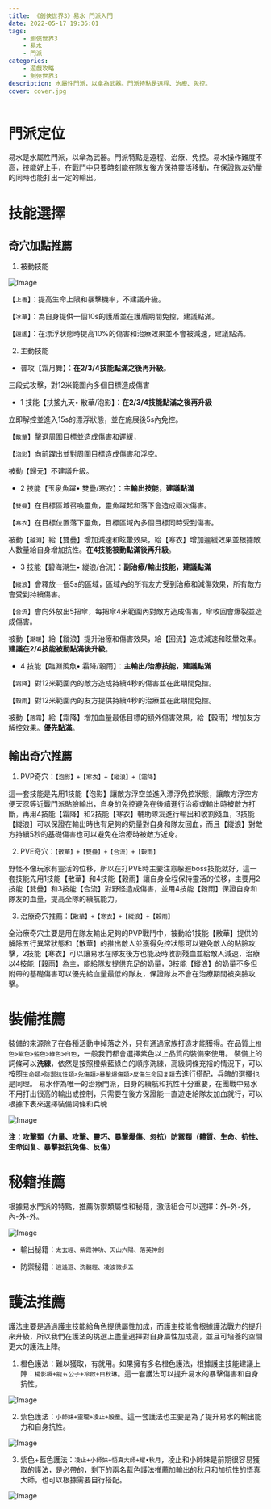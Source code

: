 ```yaml
---
title: 《劍俠世界3》易水 門派入門
date: 2022-05-17 19:36:01
tags: 
    - 劍俠世界3
    - 易水
    - 門派
categories:
    - 遊戲攻略
    - 劍俠世界3
description: 水屬性門派，以傘為武器。門派特點是遠程、治療、免控。
cover: cover.jpg
---
```

# 門派定位

易水是水屬性門派，以傘為武器。門派特點是遠程、治療、免控。易水操作難度不高，技能好上手，在戰鬥中只要時刻能在隊友後方保持靈活移動，在保證隊友奶量的同時也能打出一定的輸出。

# 技能選擇

## 奇穴加點推薦

1. 被動技能

![Image](https://i.imgur.com/bWfeay7.png)

【`上善`】：提高生命上限和暴擊機率，不建議升級。

【`冰華`】：為自身提供一個10s的護盾並在護盾期間免控，建議點滿。

【`逍遙`】：在漂浮狀態時提高10%的傷害和治療效果並不會被減速，建議點滿。

2. 主動技能

* 普攻【霜月舞】：**在2/3/4技能點滿之後再升級**。

三段式攻擊，對12米範圍內多個目標造成傷害


* 1 技能【扶搖九天• 散華/泡影】：**在2/3/4技能點滿之後再升級**

立即解控並進入15s的漂浮狀態，並在施展後5s內免控。

【`散華`】擊退周圍目標並造成傷害和遲緩，

【`泡影`】向前躍出並對周圍目標造成傷害和浮空。

被動【歸元】不建議升級。

* 2 技能【玉泉魚躍• 雙疊/寒衣】：**主輸出技能，建議點滿**

【`雙疊`】在目標區域召喚靈魚，靈魚躍起和落下會造成兩次傷害。

【`寒衣`】在目標位置落下靈魚，目標區域內多個目標同時受到傷害。

被動【`越淵`】給【雙疊】增加減速和眩暈效果，給【寒衣】增加遲緩效果並根據敵人數量給自身增加抗性。**在4技能被動點滿後再升級**。

* 3 技能【碧海潮生• 縱浪/合流】：**副治療/輸出技能，建議點滿**

【`縱浪`】會釋放一個5s的區域，區域內的所有友方受到治療和減傷效果，所有敵方會受到持續傷害。

【`合流`】會向外放出5把傘，每把傘4米範圍內對敵方造成傷害，傘收回會爆裂並造成傷害。

被動【`潮暖`】給【縱浪】提升治療和傷害效果，給【回流】造成減速和眩暈效果。**建議在2/4技能被動點滿後升級**。

* 4 技能【臨淵羨魚• 霜降/穀雨】：**主輸出/治療技能，建議點滿**

【`霜降`】對12米範圍內的敵方造成持續4秒的傷害並在此期間免控。

【`穀雨`】對12米範圍內的友方提供持續4秒的治療並在此期間免控。

被動【`落霜`】給【霜降】增加血量最低目標的額外傷害效果，給【穀雨】增加友方解控效果。**優先點滿**。

## 輸出奇穴推薦

1. PVP奇穴：`【泡影】+【寒衣】+【縱浪】+【霜降】`

這一套技能是先用1技能【泡影】讓敵方浮空並進入漂浮免控狀態，讓敵方浮空方便天忍等近戰門派貼臉輸出，自身的免控避免在後續進行治療或輸出時被敵方打斷，再用4技能【霜降】和2技能【寒衣】輔助隊友進行輸出和收割殘血，3技能【縱浪】可以保證在輸出時也有足夠的奶量對自身和隊友回血，而且【縱浪】對敵方持續5秒的基礎傷害也可以避免在治療時被敵方近身。

2. PVE奇穴：`【散華】+【雙疊】+【合流】+【穀雨】`

野怪不像玩家有靈活的位移，所以在打PVE時主要注意躲避boss技能就好，這一套技能先用1技能【散華】和4技能【穀雨】讓自身全程保持靈活的位移，主要用2技能【雙疊】和3技能【合流】對野怪造成傷害，並用4技能【穀雨】保證自身和隊友的血量，提高全隊的續航能力。

3. 治療奇穴推薦：`【散華】+【寒衣】+【縱浪】+【穀雨】`

全治療奇穴主要是用在隊友輸出足夠的PVP戰鬥中，被動給1技能【散華】提供的解除五行異常狀態和【散華】的推出敵人並獲得免控狀態可以避免敵人的貼臉攻擊，2技能【寒衣】可以讓易水在隊友後方也能及時收割殘血並給敵人減速，治療以4技能【穀雨】為主，能給隊友提供充足的奶量，3技能【縱浪】的奶量不多但附帶的基礎傷害可以優先給血量最低的隊友，保證隊友不會在治療期間被突臉攻擊。

# 裝備推薦

裝備的來源除了在各種活動中掉落之外，只有通過家族打造才能獲得。在品質上`橙色>紫色>藍色>綠色>白色`，一般我們都會選擇紫色以上品質的裝備來使用。
裝備上的詞條可以**洗練**，依然是按照橙紫藍綠白的順序洗練，高級詞條充裕的情況下，可以按照`生命類>防禦抗性類>免傷類>暴擊爆傷類>反傷生命回复類`去進行搭配，兵魄的選擇也是同理。
易水作為唯一的治療門派，自身的續航和抗性十分重要，在團戰中易水不用打出很高的輸出或控制，只需要在後方保證能一直遊走給隊友加血就行，可以根據下表來選擇裝備詞條和兵魄

![Image](https://i.imgur.com/SGGbSGX.png)

**注：攻擊類（力量、攻擊、靈巧、暴擊爆傷、忽抗）防禦類（體質、生命、抗性、生命回复、暴擊抵抗免傷、反傷）**

# 秘籍推薦

根據易水門派的特點，推薦防禦類屬性和秘籍，激活組合可以選擇：外-外-外，內-外-外。

![Image](https://i.imgur.com/WLbrcai.png)

* 輸出秘籍：`太玄經、紫霞神功、天山六陽、落英神劍` 

* 防禦秘籍：`逍遙遊、洗髓經、凌波微步五`

# 護法推薦

護法主要是通過護主技能給角色提供屬性加成，而護主技能會根據護法戰力的提升來升級，所以我們在護法的挑選上盡量選擇對自身屬性加成高，並且可培養的空間更大的護法上陣。

1. 橙色護法：難以獲取，有就用。如果擁有多名橙色護法，根據護主技能建議上陣：`楊影楓+龍五公子+冷啟+白秋琳`。這一套護法可以提升易水的暴擊傷害和自身抗性。

![Image](https://i.imgur.com/mqYRSqC.png)

2. 紫色護法：`小師妹+靈瓏+凌止+殷童`。這一套護法也主要是為了提升易水的輸出能力和自身抗性。

![Image](https://i.imgur.com/3AUddDW.png)

3. 紫色+藍色護法：`凌止+小師妹+悟真大師+耀•秋月`，凌止和小師妹是前期很容易獲取的護法，是必帶的，剩下的兩名藍色護法推薦加輸出的秋月和加抗性的悟真大師，也可以根據需要自行搭配。

![Image](https://i.imgur.com/n9Ugdhg.png)
